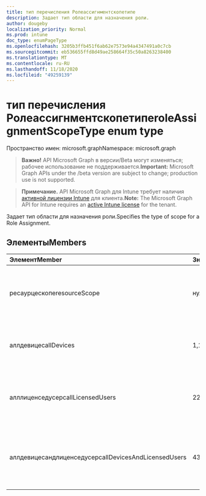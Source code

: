 ```yaml
---
title: тип перечисления Ролеассигнментскопетипе
description: Задает тип области для назначения роли.
author: dougeby
localization_priority: Normal
ms.prod: intune
doc_type: enumPageType
ms.openlocfilehash: 3205b3ffb451f6ab62e7573e94a4347491a0c7cb
ms.sourcegitcommit: eb536655ffd8d49ae258664f35c50a8263238400
ms.translationtype: MT
ms.contentlocale: ru-RU
ms.lasthandoff: 11/18/2020
ms.locfileid: "49259139"
---
```

# <a name="roleassignmentscopetype-enum-type"></a><span data-ttu-id="59824-103">тип перечисления Ролеассигнментскопетипе</span><span class="sxs-lookup"><span data-stu-id="59824-103">roleAssignmentScopeType enum type</span></span>

<span data-ttu-id="59824-104">Пространство имен: microsoft.graph</span><span class="sxs-lookup"><span data-stu-id="59824-104">Namespace: microsoft.graph</span></span>

> <span data-ttu-id="59824-105">**Важно!** API Microsoft Graph в версии/Beta могут изменяться; рабочее использование не поддерживается.</span><span class="sxs-lookup"><span data-stu-id="59824-105">**Important:** Microsoft Graph APIs under the /beta version are subject to change; production use is not supported.</span></span>

> <span data-ttu-id="59824-106">**Примечание.** API Microsoft Graph для Intune требует наличия [активной лицензии Intune](https://go.microsoft.com/fwlink/?linkid=839381) для клиента.</span><span class="sxs-lookup"><span data-stu-id="59824-106">**Note:** The Microsoft Graph API for Intune requires an [active Intune license](https://go.microsoft.com/fwlink/?linkid=839381) for the tenant.</span></span>

<span data-ttu-id="59824-107">Задает тип области для назначения роли.</span><span class="sxs-lookup"><span data-stu-id="59824-107">Specifies the type of scope for a Role Assignment.</span></span>

## <a name="members"></a><span data-ttu-id="59824-108">Элементы</span><span class="sxs-lookup"><span data-stu-id="59824-108">Members</span></span>
|<span data-ttu-id="59824-109">Элемент</span><span class="sxs-lookup"><span data-stu-id="59824-109">Member</span></span>|<span data-ttu-id="59824-110">Значение</span><span class="sxs-lookup"><span data-stu-id="59824-110">Value</span></span>|<span data-ttu-id="59824-111">Описание</span><span class="sxs-lookup"><span data-stu-id="59824-111">Description</span></span>|
|:---|:---|:---|
|<span data-ttu-id="59824-112">ресаурцескопе</span><span class="sxs-lookup"><span data-stu-id="59824-112">resourceScope</span></span>|<span data-ttu-id="59824-113">нуль</span><span class="sxs-lookup"><span data-stu-id="59824-113">0</span></span>|<span data-ttu-id="59824-114">Разрешить назначения для указанного Ресаурцескопес.</span><span class="sxs-lookup"><span data-stu-id="59824-114">Allow assignments to the specified ResourceScopes.</span></span>|
|<span data-ttu-id="59824-115">аллдевицес</span><span class="sxs-lookup"><span data-stu-id="59824-115">allDevices</span></span>|<span data-ttu-id="59824-116">1,1</span><span class="sxs-lookup"><span data-stu-id="59824-116">1</span></span>|<span data-ttu-id="59824-117">Разрешить назначения всем устройствам Intune.</span><span class="sxs-lookup"><span data-stu-id="59824-117">Allow assignments to all Intune devices.</span></span>|
|<span data-ttu-id="59824-118">алллиценседусерс</span><span class="sxs-lookup"><span data-stu-id="59824-118">allLicensedUsers</span></span>|<span data-ttu-id="59824-119">2</span><span class="sxs-lookup"><span data-stu-id="59824-119">2</span></span>|<span data-ttu-id="59824-120">Разрешить назначения всем пользователям, лицензированным в Intune.</span><span class="sxs-lookup"><span data-stu-id="59824-120">Allow assignments to all Intune licensed users.</span></span>|
|<span data-ttu-id="59824-121">аллдевицесандлиценседусерс</span><span class="sxs-lookup"><span data-stu-id="59824-121">allDevicesAndLicensedUsers</span></span>|<span data-ttu-id="59824-122">4</span><span class="sxs-lookup"><span data-stu-id="59824-122">3</span></span>|<span data-ttu-id="59824-123">Разрешает назначения всем устройствам Intune и лицензированным пользователям.</span><span class="sxs-lookup"><span data-stu-id="59824-123">Allow assignments to all Intune devices and licensed users.</span></span>|




